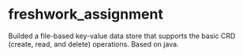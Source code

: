 # freshwork_assignment
Builded a file-based key-value data store that supports the basic CRD (create, read, and delete) operations. 
Based on java.
